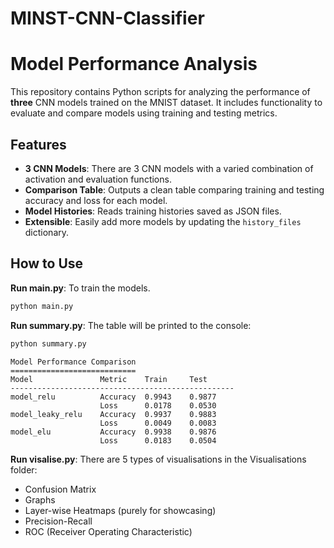 # MINST-CNN-Classifier
# Model Performance Analysis

This repository contains Python scripts for analyzing the performance of **three** CNN models trained on the MNIST dataset. It includes functionality to evaluate and compare models using training and testing metrics.

## Features

- **3 CNN Models**: There are 3 CNN models with a varied combination of activation and evaluation functions. 
- **Comparison Table**: Outputs a clean table comparing training and testing accuracy and loss for each model.
- **Model Histories**: Reads training histories saved as JSON files.
- **Extensible**: Easily add more models by updating the `history_files` dictionary.
## How to Use

**Run main.py**: To train the models.

```bash
python main.py
```
**Run summary.py**: The table will be printed to the console:
```bash
python summary.py
```

```
Model Performance Comparison
============================
Model               Metric    Train     Test
--------------------------------------------------
model_relu          Accuracy  0.9943    0.9877
                    Loss      0.0178    0.0530
model_leaky_relu    Accuracy  0.9937    0.9883
                    Loss      0.0049    0.0083
model_elu           Accuracy  0.9938    0.9876
                    Loss      0.0183    0.0504
```

**Run visalise.py**: There are 5 types of visualisations in the Visualisations folder:
- Confusion Matrix
- Graphs
- Layer-wise Heatmaps (purely for showcasing)
- Precision-Recall
- ROC (Receiver Operating Characteristic)